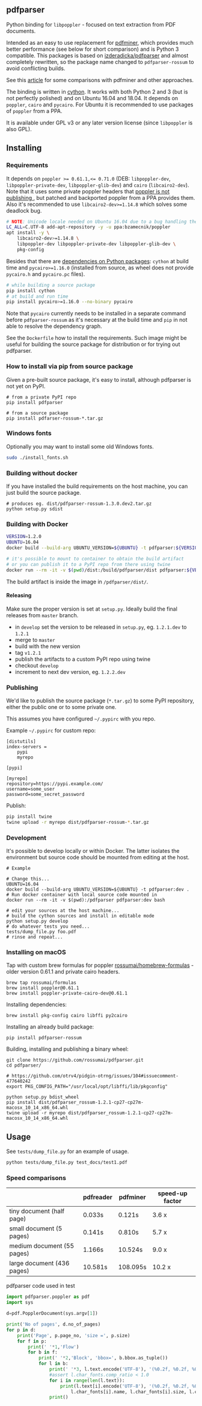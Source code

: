 pdfparser
---------

Python binding for `libpoppler` - focused on text extraction from PDF documents.

Intended as an easy to use replacement for [pdfminer](https://github.com/euske/pdfminer),
which provides much better performance (see below for short comparison) and is Python 3 compatible.
This packages is based on [izderadicka/pdfparser](https://github.com/izderadicka/pdfparser)
and almost completely rewritten, so the package name changed to
`pdfparser-rossum` to avoid conflicting builds.

See this [article](http://zderadicka.eu/parsing-pdf-for-fun-and-profit-indeed-in-python/)
for some comparisons with pdfminer and other approaches.

The binding is written in [cython](http://cython.org/). It works with both
Python 2 and 3 (but is not perfectly polished) and on Ubuntu 16.04 and 18.04.
It depends on `poppler`, `cairo` and `pycairo`. For Ubuntu it is recommended to
use packages of `poppler` from a PPA.

It is available under GPL v3 or any later version license (since `libpoppler` is
also GPL).

## Installing

### Requirements

It depends on `poppler >= 0.61.1,<= 0.71.0` (DEB: `libpoppler-dev`,
`libpoppler-private-dev`, `libpoppler-glib-dev`) and `cairo` (`libcairo2-dev`).
Note that it uses some private poppler headers that [poppler is not publishing
](https://gitlab.freedesktop.org/poppler/poppler/merge_requests/252), but
patched and backported poppler from a PPA provides them. Also it's recommended
to use `libcairo2-dev>=1.14.8` which solves some deadlock bug.

```bash
# NOTE: Unicode locale needed on Ubuntu 16.04 due to a bug handling the key name.
LC_ALL=C.UTF-8 add-apt-repository -y -u ppa:bzamecnik/poppler
apt install -y \
    libcairo2-dev>=1.14.8 \
    libpoppler-dev libpoppler-private-dev libpoppler-glib-dev \
    pkg-config
```

Besides that there are [dependencies on Python packages](requirements.txt):
`cython` at build time and `pycairo>=1.16.0` (installed from source, as wheel
does not provide `pycairo.h` and `pycairo.pc` files).

```bash
# while building a source package
pip install cython
# at build and run time
pip install pycairo>=1.16.0 --no-binary pycairo
```

Note that `pycairo` currently needs to be installed in a separate command before
`pdfparser-rossum` as it's necessary at the build time and `pip` in not able to
resolve the dependency graph.

See the `Dockerfile` how to install the requirements. Such image might be useful
for building the source package for distribution or for trying out pdfparser.

### How to install via pip from source package

Given a pre-built source package, it's easy to install, although pdfparser is
not yet on PyPI.

```
# from a private PyPI repo
pip install pdfparser

# from a source package
pip install pdfarser-rossum-*.tar.gz
```

### Windows fonts

Optionally you may want to install some old Windows fonts.

```bash
sudo ./install_fonts.sh
```

### Building without docker

If you have installed the build requirements on the host machine, you can just
build the source package.

```
# produces eg. dist/pdfparser-rossum-1.3.0.dev2.tar.gz
python setup.py sdist
```

### Building with Docker

```bash
VERSION=1.2.0
UBUNTU=16.04
docker build --build-arg UBUNTU_VERSION=${UBUNTU} -t pdfparser:${VERSION}-${UBUNTU} .

# it's possible to mount to container to obtain the build artifact
# or you can publish it to a PyPI repo from there using twine
docker run --rm -it -v $(pwd)/dist:/build/pdfparser/dist pdfparser:${VERSION}-${UBUNTU} bash
```

The build artifact is inside the image in `/pdfparser/dist/`.

#### Releasing

Make sure the proper version is set at `setup.py`. Ideally build the final
releases from `master` branch.

- in `develop` set the version to be released in `setup.py`, eg. `1.2.1.dev` to `1.2.1`
- merge to `master`
- build with the new version
- tag `v1.2.1`
- publish the artifacts to a custom PyPI repo using twine
- checkout `develop`
- increment to next dev version, eg. `1.2.2.dev`

### Publishing

We'd like to publish the source package (`*.tar.gz`) to some PyPI repository,
either the public one or to some private one.

This assumes you have configured
`~/.pypirc` with you repo.

Example `~/.pypirc` for custom repo:

```
[distutils]
index-servers =
    pypi
    myrepo

[pypi]

[myrepo]
repository=https://pypi.example.com/
username=some_user
password=some_secret_password
```

Publish:

```bash
pip install twine
twine upload -r myrepo dist/pdfparser-rossum-*.tar.gz
```

### Development

It's possible to develop locally or within Docker. The latter isolates the
environment but source code should be mounted from editing at the host.

```
# Example

# Change this...
UBUNTU=16.04
docker build --build-arg UBUNTU_VERSION=${UBUNTU} -t pdfparser:dev .
# Run docker container with local source code mounted in
docker run --rm -it -v $(pwd):/pdfparser pdfparser:dev bash

# edit your sources at the host machine...
# build the cython sources and install in editable mode
python setup.py develop
# do whatever tests you need...
tests/dump_file.py foo.pdf
# rinse and repeat...
```

### Installing on macOS

Tap with custom brew formulas for poppler
[rossumai/homebrew-formulas](https://github.com/rossumai/homebrew-formulas) -
older version 0.61.1 and private cairo headers.

```
brew tap rossumai/formulas
brew install poppler@0.61.1
brew install poppler-private-cairo-dev@0.61.1
```

Installing dependencies:

```
brew install pkg-config cairo libffi py2cairo
```

Installing an already build package:

```
pip install pdfparser-rossum
```

Building, installing and publishing a binary wheel:

```
git clone https://github.com/rossumai/pdfparser.git
cd pdfparser/

# https://github.com/otrv4/pidgin-otrng/issues/104#issuecomment-477640242
export PKG_CONFIG_PATH="/usr/local/opt/libffi/lib/pkgconfig"

python setup.py bdist_wheel
pip install dist/pdfparser_rossum-1.2.1-cp27-cp27m-macosx_10_14_x86_64.whl
twine upload -r myrepo dist/pdfparser_rossum-1.2.1-cp27-cp27m-macosx_10_14_x86_64.whl
```

## Usage

See `tests/dump_file.py` for an example of usage.

```bash
python tests/dump_file.py test_docs/test1.pdf
```

### Speed comparisons

|                             | pdfreader     | pdfminer      |speed-up factor|
| --------------------------- | ------------- | ------------- |---------------|
| tiny document (half page)   | 0.033s        | 0.121s        | 3.6 x         |
| small document (5 pages)    | 0.141s        | 0.810s        | 5.7 x         |
| medium document (55 pages)  | 1.166s        | 10.524s       | 9.0 x         |       
| large document (436 pages)  | 10.581s       | 108.095s      | 10.2 x        |


pdfparser code used in test

```python
import pdfparser.poppler as pdf
import sys

d=pdf.PopplerDocument(sys.argv[1])

print('No of pages', d.no_of_pages)
for p in d:
    print('Page', p.page_no, 'size =', p.size)
    for f in p:
        print(' '*1,'Flow')
        for b in f:
            print(' '*2,'Block', 'bbox=', b.bbox.as_tuple())
            for l in b:
                print(' '*3, l.text.encode('UTF-8'), '(%0.2f, %0.2f, %0.2f, %0.2f)'% l.bbox.as_tuple())
                #assert l.char_fonts.comp_ratio < 1.0
                for i in range(len(l.text)):
                    print(l.text[i].encode('UTF-8'), '(%0.2f, %0.2f, %0.2f, %0.2f)'% l.char_bboxes[i].as_tuple(),\
                        l.char_fonts[i].name, l.char_fonts[i].size, l.char_fonts[i].color,)
                print()
```
